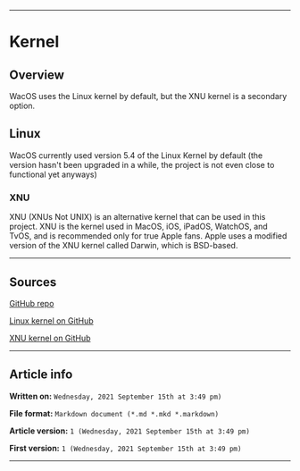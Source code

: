 
***

# Kernel

## Overview

WacOS uses the Linux kernel by default, but the XNU kernel is a secondary option.

## Linux

WacOS currently used version 5.4 of the Linux Kernel by default (the version hasn't been upgraded in a while, the project is not even close to functional yet anyways)

### XNU

XNU (XNUs Not UNIX) is an alternative kernel that can be used in this project. XNU is the kernel used in MacOS, iOS, iPadOS, WatchOS, and TvOS, and is recommended only for true Apple fans. Apple uses a modified version of the XNU kernel called Darwin, which is BSD-based.

***

## Sources

[GitHub repo](https://github.com/seanpm2001/WacOS/)

[Linux kernel on GitHub](https://github.com/torvalds/linux/)

[XNU kernel on GitHub](https://github.com/apple/xnu/)

***

## Article info

**Written on:** `Wednesday, 2021 September 15th at 3:49 pm)`

**File format:** `Markdown document (*.md *.mkd *.markdown)`

**Article version:** `1 (Wednesday, 2021 September 15th at 3:49 pm)`

**First version:** `1 (Wednesday, 2021 September 15th at 3:49 pm)`

***

